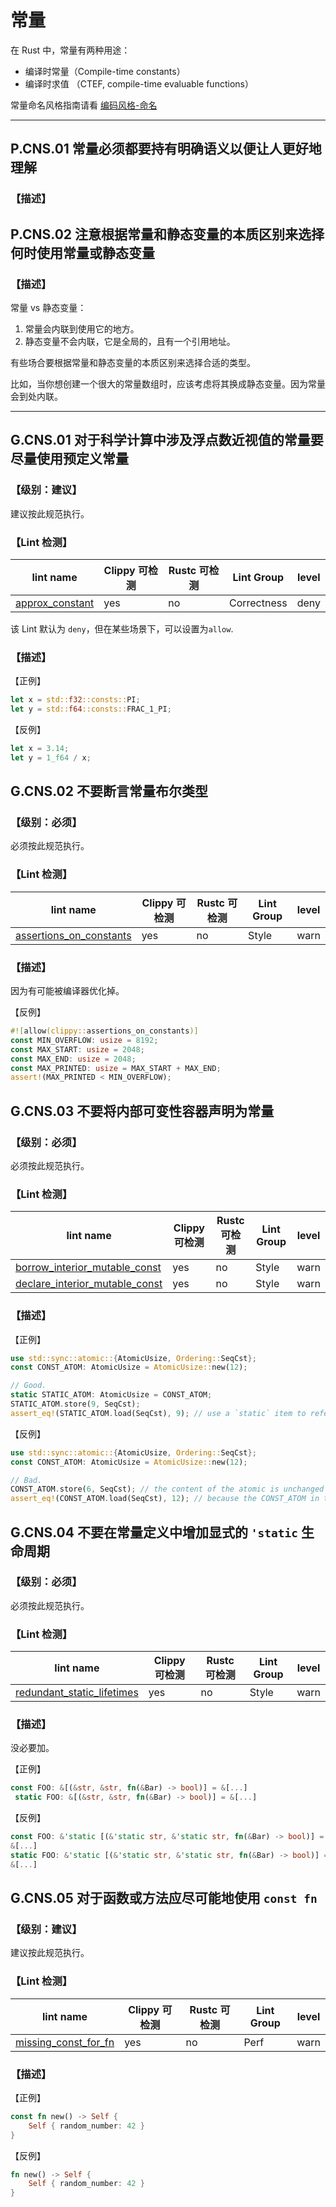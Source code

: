 # 常量

在 Rust 中，常量有两种用途：

- 编译时常量（Compile-time constants）
- 编译时求值 （CTEF, compile-time evaluable functions）

常量命名风格指南请看 [编码风格-命名](../code_style/naming.md)

---

## P.CNS.01 常量必须都要持有明确语义以便让人更好地理解

### 【描述】

## P.CNS.02 注意根据常量和静态变量的本质区别来选择何时使用常量或静态变量

### 【描述】

常量 vs 静态变量：

1. 常量会内联到使用它的地方。
2. 静态变量不会内联，它是全局的，且有一个引用地址。

有些场合要根据常量和静态变量的本质区别来选择合适的类型。

比如，当你想创建一个很大的常量数组时，应该考虑将其换成静态变量。因为常量会到处内联。

---


## G.CNS.01 对于科学计算中涉及浮点数近视值的常量要尽量使用预定义常量

### 【级别：建议】

建议按此规范执行。

### 【Lint 检测】

| lint name | Clippy 可检测 | Rustc 可检测 | Lint Group | level |
| ------ | ---- | --------- | ------ | ------ | 
| [approx_constant](https://rust-lang.github.io/rust-clippy/master/#approx_constant) | yes| no | Correctness | deny |

该 Lint 默认为 `deny`，但在某些场景下，可以设置为`allow`.

### 【描述】

【正例】

```rust
let x = std::f32::consts::PI;
let y = std::f64::consts::FRAC_1_PI;
```

【反例】

```rust
let x = 3.14;
let y = 1_f64 / x;
```





## G.CNS.02 不要断言常量布尔类型

### 【级别：必须】

必须按此规范执行。

### 【Lint 检测】

| lint name | Clippy 可检测 | Rustc 可检测 | Lint Group | level |
| ------ | ---- | --------- | ------ | ------ | 
| [assertions_on_constants](https://rust-lang.github.io/rust-clippy/master/#assertions_on_constants) | yes| no | Style | warn |

### 【描述】

因为有可能被编译器优化掉。

【反例】

```rust
#![allow(clippy::assertions_on_constants)]
const MIN_OVERFLOW: usize = 8192;
const MAX_START: usize = 2048;
const MAX_END: usize = 2048;
const MAX_PRINTED: usize = MAX_START + MAX_END;
assert!(MAX_PRINTED < MIN_OVERFLOW);
```






## G.CNS.03 不要将内部可变性容器声明为常量

### 【级别：必须】

必须按此规范执行。

### 【Lint 检测】

| lint name | Clippy 可检测 | Rustc 可检测 | Lint Group | level |
| ------ | ---- | --------- | ------ | ------ | 
| [borrow_interior_mutable_const](https://rust-lang.github.io/rust-clippy/master/#borrow_interior_mutable_const) | yes| no | Style | warn |
| [declare_interior_mutable_const](https://rust-lang.github.io/rust-clippy/master/#declare_interior_mutable_const) | yes| no | Style | warn |

### 【描述】

【正例】

```rust
use std::sync::atomic::{AtomicUsize, Ordering::SeqCst};
const CONST_ATOM: AtomicUsize = AtomicUsize::new(12);

// Good.
static STATIC_ATOM: AtomicUsize = CONST_ATOM;
STATIC_ATOM.store(9, SeqCst);
assert_eq!(STATIC_ATOM.load(SeqCst), 9); // use a `static` item to refer to the same instance
```



【反例】

```rust
use std::sync::atomic::{AtomicUsize, Ordering::SeqCst};
const CONST_ATOM: AtomicUsize = AtomicUsize::new(12);

// Bad.
CONST_ATOM.store(6, SeqCst); // the content of the atomic is unchanged
assert_eq!(CONST_ATOM.load(SeqCst), 12); // because the CONST_ATOM in these lines are distinct

```






## G.CNS.04 不要在常量定义中增加显式的 `'static` 生命周期

### 【级别：必须】

必须按此规范执行。

### 【Lint 检测】

| lint name | Clippy 可检测 | Rustc 可检测 | Lint Group | level |
| ------ | ---- | --------- | ------ | ------ | 
| [redundant_static_lifetimes](https://rust-lang.github.io/rust-clippy/master/#redundant_static_lifetimes) | yes| no | Style | warn |

### 【描述】

没必要加。

【正例】

```rust
const FOO: &[(&str, &str, fn(&Bar) -> bool)] = &[...]
 static FOO: &[(&str, &str, fn(&Bar) -> bool)] = &[...]
```

【反例】

```rust
const FOO: &'static [(&'static str, &'static str, fn(&Bar) -> bool)] =
&[...]
static FOO: &'static [(&'static str, &'static str, fn(&Bar) -> bool)] =
&[...]
```





## G.CNS.05  对于函数或方法应尽可能地使用 `const fn`

### 【级别：建议】

建议按此规范执行。

### 【Lint 检测】

| lint name | Clippy 可检测 | Rustc 可检测 | Lint Group | level |
| ------ | ---- | --------- | ------ | ------ | 
| [missing_const_for_fn](https://rust-lang.github.io/rust-clippy/master/#missing_const_for_fn) | yes| no | Perf | warn |

### 【描述】

【正例】

```rust
const fn new() -> Self {
    Self { random_number: 42 }
}
```

【反例】

```rust
fn new() -> Self {
    Self { random_number: 42 }
}
```

